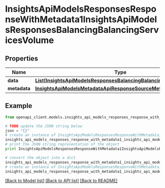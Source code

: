 # InsightsApiModelsResponsesResponseWithMetadata1InsightsApiModelsResponsesBalancingBalancingServicesVolume


## Properties
Name | Type | Description | Notes
------------ | ------------- | ------------- | -------------
**data** | [**List[InsightsApiModelsResponsesBalancingBalancingServicesVolume]**](InsightsApiModelsResponsesBalancingBalancingServicesVolume.md) |  | [optional] 
**metadata** | [**InsightsApiModelsMetadataApiResponseSourceMetadata**](InsightsApiModelsMetadataApiResponseSourceMetadata.md) |  | [optional] 

## Example

```python
from openapi_client.models.insights_api_models_responses_response_with_metadata1_insights_api_models_responses_balancing_balancing_services_volume import InsightsApiModelsResponsesResponseWithMetadata1InsightsApiModelsResponsesBalancingBalancingServicesVolume

# TODO update the JSON string below
json = "{}"
# create an instance of InsightsApiModelsResponsesResponseWithMetadata1InsightsApiModelsResponsesBalancingBalancingServicesVolume from a JSON string
insights_api_models_responses_response_with_metadata1_insights_api_models_responses_balancing_balancing_services_volume_instance = InsightsApiModelsResponsesResponseWithMetadata1InsightsApiModelsResponsesBalancingBalancingServicesVolume.from_json(json)
# print the JSON string representation of the object
print InsightsApiModelsResponsesResponseWithMetadata1InsightsApiModelsResponsesBalancingBalancingServicesVolume.to_json()

# convert the object into a dict
insights_api_models_responses_response_with_metadata1_insights_api_models_responses_balancing_balancing_services_volume_dict = insights_api_models_responses_response_with_metadata1_insights_api_models_responses_balancing_balancing_services_volume_instance.to_dict()
# create an instance of InsightsApiModelsResponsesResponseWithMetadata1InsightsApiModelsResponsesBalancingBalancingServicesVolume from a dict
insights_api_models_responses_response_with_metadata1_insights_api_models_responses_balancing_balancing_services_volume_form_dict = insights_api_models_responses_response_with_metadata1_insights_api_models_responses_balancing_balancing_services_volume.from_dict(insights_api_models_responses_response_with_metadata1_insights_api_models_responses_balancing_balancing_services_volume_dict)
```
[[Back to Model list]](../README.md#documentation-for-models) [[Back to API list]](../README.md#documentation-for-api-endpoints) [[Back to README]](../README.md)


